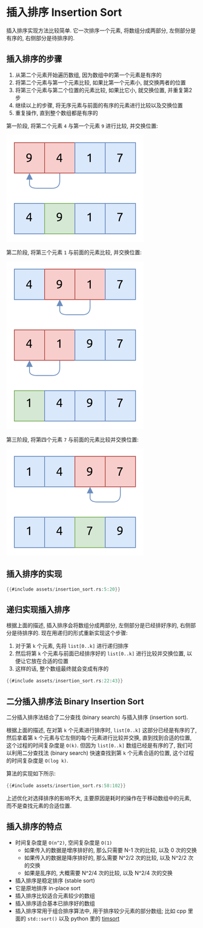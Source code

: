 # 插入排序 Insertion Sort

插入排序实现方法比较简单.
它一次排序一个元素, 将数组分成两部分, 左侧部分是有序的, 右侧部分是待排序的.

## 插入排序的步骤

1. 从第二个元素开始遍历数组, 因为数组中的第一个元素是有序的
2. 将第二个元素与第一个元素比较, 如果比第一个元素小, 就交换两者的位置
3. 将第三个元素与第二个位置的元素比较, 如果比它小, 就交换位置, 并重复第2步
4. 继续以上的步骤, 将无序元素与前面的有序的元素进行比较以及交换位置
5. 重复操作, 直到整个数组都是有序的

第一阶段, 将第二个元素 `4` 与第一个元素 `9` 进行比较, 并交换位置:

![insertion sort pass 1](assets/insertion-sort-pass1.svg)

第二阶段, 将第三个元素 `1` 与前面的元素比较, 并交换位置:

![insertion sort pass 2](assets/insertion-sort-pass2.svg)

第三阶段, 将第四个元素 `7` 与前面的元素比较并交换位置:

![insertion sort pass 3](assets/insertion-sort-pass3.svg)

## 插入排序的实现

```rust
{{#include assets/insertion_sort.rs:5:20}}
```

## 递归实现插入排序

根据上面的描述, 插入排序会将数组分成两部分, 左侧部分是已经排好序的, 右侧部分是待排序的.
现在用递归的形式重新实现这个步骤:

1. 对于第 `k` 个元素, 先将 `list[0..k]` 进行递归排序
2. 然后将第 `k` 个元素与前面已经排序好的 `list[0..k]` 进行比较并交换位置, 以便让它放在合适的位置
3. 这样的话, 整个数组最终就会变成有序的

```rust
{{#include assets/insertion_sort.rs:22:43}}
```

## 二分插入排序法 Binary Insertion Sort

二分插入排序法结合了二分查找 (binary search) 与插入排序 (insertion sort).

根据上面的描述, 在对第 `k` 个元素进行排序时, `list[0..k]` 这部分已经是有序的了, 然后拿着第 `k` 个元素与它左侧的每个元素进行比较并交换,
直到找到合适的位置, 这个过程的时间复杂度是 `O(k)`.
但因为 `list[0..k]` 数组已经是有序的了, 我们可以利用二分查找法 (binary search) 快速查找到第 `k` 个元素合适的位置,
这个过程的时间复杂度是 `O(log k)`.

算法的实现如下所示:

```rust
{{#include assets/insertion_sort.rs:58:102}}
```

上述优化对选择排序的影响不大, 主要原因是耗时的操作在于移动数组中的元素, 而不是查找元素的合适位置.

## 插入排序的特点

- 时间复杂度是 `O(n^2)`, 空间复杂度是 `O(1)`
    - 如果传入的数据是增序排好的, 那么只需要 N-1 次的比较, 以及 0 次的交换
    - 如果传入的数据是降序排好的, 那么需要 N^2/2 次的比较, 以及 N^2/2 次的交换
    - 如果是乱序的, 大概需要 N^2/4 次的比较, 以及 N^2/4 次的交换
- 插入排序是稳定排序 (stable sort)
- 它是原地排序 in-place sort
- 插入排序比较适合元素较少的数组
- 插入排序适合基本已排序好的数组
- 插入排序常用于组合排序算法中, 用于排序较少元素的部分数组; 比如 cpp 里面的 `std::sort()` 以及 python
  里的 [timsort](timsort.md)